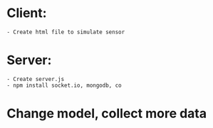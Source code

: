 # Client:
    - Create html file to simulate sensor

# Server:
    - Create server.js
    - npm install socket.io, mongodb, co



# Change model, collect more data
